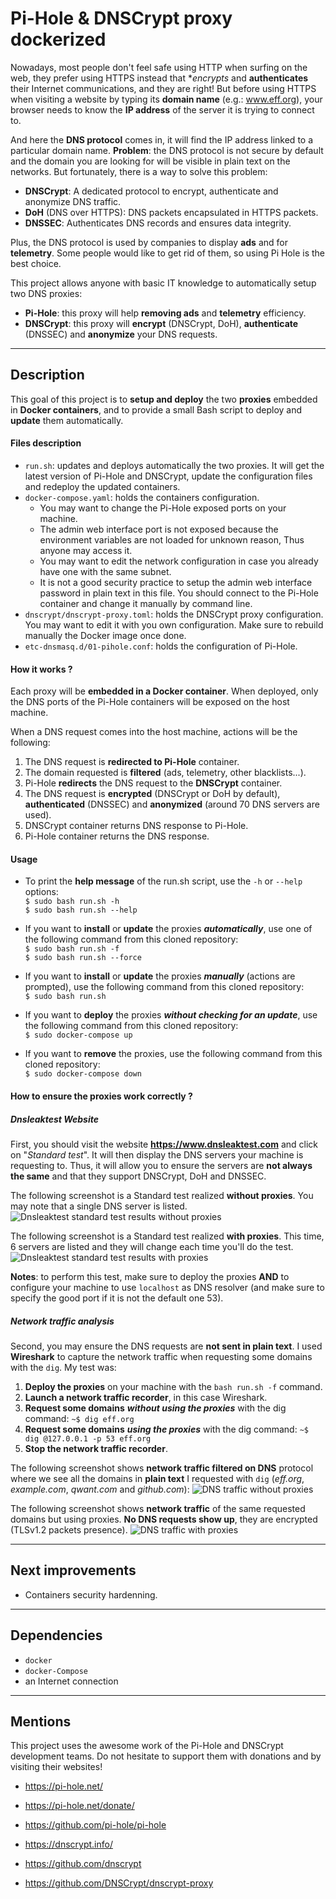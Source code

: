 # Pi-Hole & DNSCrypt proxy dockerized

Nowadays, most people don't feel safe using HTTP when surfing on the web, they prefer using HTTPS instead that **encrypts* and **authenticates** their Internet communications, and they are right! But before using HTTPS when visiting a website by typing its **domain name** (e.g.: www.eff.org), your browser needs to know the **IP address** of the server it is trying to connect to.

And here the **DNS protocol** comes in, it will find the IP address linked to a particular domain name. **Problem**:  the DNS protocol is not secure by default and the domain you are looking for will be visible in plain text on the networks. But fortunately, there is a way to solve this problem:
- **DNSCrypt**: A dedicated protocol to encrypt, authenticate and anonymize DNS traffic.
- **DoH** (DNS over HTTPS): DNS packets encapsulated in HTTPS packets.
- **DNSSEC**: Authenticates DNS records and ensures data integrity.

Plus, the DNS protocol is used by companies to display **ads** and for **telemetry**. Some people would like to get rid of them, so using Pi Hole is the best choice.

This project allows anyone with basic IT knowledge to automatically setup two DNS proxies:
- **Pi-Hole**: this proxy will help **removing ads** and **telemetry** efficiency.
- **DNSCrypt**: this proxy will **encrypt** (DNSCrypt, DoH), **authenticate** (DNSSEC) and **anonymize** your DNS requests.

---

## Description

This goal of this project is to **setup and deploy** the two **proxies** embedded in **Docker containers**, and to provide a small Bash script to deploy and **update** them automatically.

#### Files description

- `run.sh`: updates and deploys automatically the two proxies. It will get the latest version of Pi-Hole and DNSCrypt, update the configuration files and redeploy the updated containers.
- `docker-compose.yaml`: holds the containers configuration.
  - You may want to change the Pi-Hole exposed ports on your machine.
  - The admin web interface port is not exposed because the environment variables are not loaded for unknown reason, Thus anyone may access it.
  - You may want to edit the network configuration in case you already have one with the same subnet.
  - It is not a good security practice to setup the admin web interface password in plain text in this file. You should connect to the Pi-Hole container and change it manually by command line.
- `dnscrypt/dnscrypt-proxy.toml`: holds the DNSCrypt proxy configuration. You may want to edit it with you own configuration. Make sure to rebuild manually the Docker image once done.
- `etc-dnsmasq.d/01-pihole.conf`: holds the configuration of Pi-Hole.


#### How it works ?

Each proxy will be **embedded in a Docker container**. When deployed, only the DNS ports of the Pi-Hole containers will be exposed on the host machine.

When a DNS request comes into the host machine, actions will be the following:
1. The DNS request is **redirected to Pi-Hole** container.
2. The domain requested is **filtered** (ads, telemetry, other blacklists...).
3. Pi-Hole **redirects** the DNS request to the **DNSCrypt** container.
4. The DNS request is **encrypted** (DNSCrypt or DoH by default), **authenticated** (DNSSEC) and **anonymized** (around 70 DNS servers are used).
5. DNSCrypt container returns DNS response to Pi-Hole.
6. Pi-Hole container returns the DNS response.


#### Usage

- To print the **help message** of the run.sh script, use the `-h` or `--help` options:   
`$ sudo bash run.sh -h`   
`$ sudo bash run.sh --help`

- If you want to **install** or **update** the proxies ***automatically***, use one of the following command from this cloned repository:  
`$ sudo bash run.sh -f`   
`$ sudo bash run.sh --force`

- If you want to **install** or **update** the proxies ***manually*** (actions are prompted), use the following command from this cloned repository:  
`$ sudo bash run.sh`

- If you want to **deploy** the proxies ***without checking for an update***, use the following command from this cloned repository:  
`$ sudo docker-compose up`

- If you want to **remove** the proxies, use the following command from this cloned repository:  
`$ sudo docker-compose down`


#### How to ensure the proxies work correctly ?

##### Dnsleaktest Website
First, you should visit the website **https://www.dnsleaktest.com** and click on "*Standard test*". It will then display the DNS servers your machine is requesting to. Thus, it will allow you to ensure the servers are **not always the same** and that they support DNSCrypt, DoH and DNSSEC.

The following screenshot is a Standard test realized **without proxies**. You may note that a single DNS server is listed.
![Dnsleaktest standard test results without proxies](./Screenshots/dnsleaktest_noproxy.png)

The following screenshot is a Standard test realized **with proxies**. This time, 6 servers are listed and they will change each time you'll do the test.
![Dnsleaktest standard test results with proxies](./Screenshots/dnsleaktest_proxy.png)

**Notes**: to perform this test, make sure to deploy the proxies **AND** to configure your machine to use `localhost` as DNS resolver (and make sure to specify the good port if it is not the default one 53).

##### Network traffic analysis
Second, you may ensure the DNS requests are **not sent in plain text**. I used **Wireshark** to capture the network traffic when requesting some domains with the `dig`. My test was:
1. **Deploy the proxies** on your machine with the `bash run.sh -f` command.
2. **Launch a network traffic recorder**, in this case Wireshark.
3. **Request some domains** ***without using the proxies*** with the dig command: `~$ dig eff.org`
4. **Request some domains** ***using the proxies*** with the dig command: `~$ dig @127.0.0.1 -p 53 eff.org`
5. **Stop the network traffic recorder**.

The following screenshot shows **network traffic filtered on DNS** protocol where we see all the domains in **plain text** I requested with `dig` (*eff.org*, *example.com*, *qwant.com* and *github.com*):
![DNS traffic without proxies](./Screenshots/dnstraffic_noproxy.png)

The following screenshot shows **network traffic** of the same requested domains but using proxies. **No DNS requests show up**, they are encrypted (TLSv1.2 packets presence).
![DNS traffic with proxies](./Screenshots/dnstraffic_proxy.png)

---

## Next improvements

- Containers security hardenning.

---

## Dependencies

- `docker`
- `docker-Compose`
- an Internet connection

---

## Mentions
This project uses the awesome work of the Pi-Hole and DNSCrypt development teams. Do not hesitate to support them with donations and by visiting their websites!
- https://pi-hole.net/
- https://pi-hole.net/donate/
- https://github.com/pi-hole/pi-hole


- https://dnscrypt.info/
- https://github.com/dnscrypt
- https://github.com/DNSCrypt/dnscrypt-proxy
